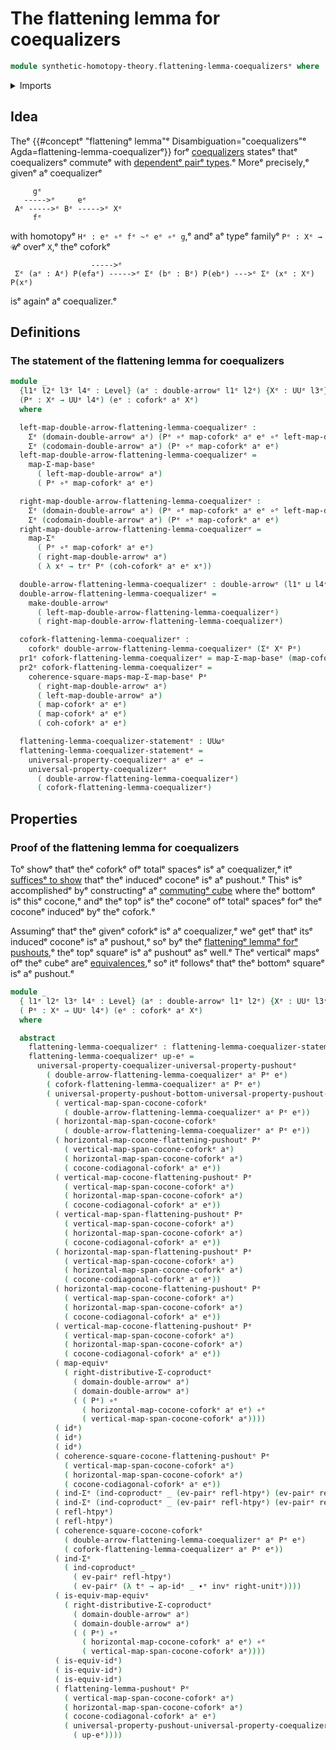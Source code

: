 # The flattening lemma for coequalizers

```agda
module synthetic-homotopy-theory.flattening-lemma-coequalizersᵉ where
```

<details><summary>Imports</summary>

```agda
open import foundation.action-on-identifications-functionsᵉ
open import foundation.coproduct-typesᵉ
open import foundation.dependent-pair-typesᵉ
open import foundation.double-arrowsᵉ
open import foundation.equivalencesᵉ
open import foundation.function-typesᵉ
open import foundation.functoriality-dependent-pair-typesᵉ
open import foundation.homotopiesᵉ
open import foundation.identity-typesᵉ
open import foundation.transport-along-identificationsᵉ
open import foundation.type-arithmetic-coproduct-typesᵉ
open import foundation.universe-levelsᵉ

open import synthetic-homotopy-theory.coforksᵉ
open import synthetic-homotopy-theory.dependent-universal-property-coequalizersᵉ
open import synthetic-homotopy-theory.flattening-lemma-pushoutsᵉ
open import synthetic-homotopy-theory.universal-property-coequalizersᵉ
open import synthetic-homotopy-theory.universal-property-pushoutsᵉ
```

</details>

## Idea

Theᵉ
{{#conceptᵉ "flatteningᵉ lemma"ᵉ Disambiguation="coequalizers"ᵉ Agda=flattening-lemma-coequalizerᵉ}}
forᵉ [coequalizers](synthetic-homotopy-theory.coequalizers.mdᵉ) statesᵉ thatᵉ
coequalizersᵉ commuteᵉ with
[dependentᵉ pairᵉ types](foundation.dependent-pair-types.md).ᵉ Moreᵉ precisely,ᵉ
givenᵉ aᵉ coequalizerᵉ

```text
     gᵉ
   ----->ᵉ     eᵉ
 Aᵉ ----->ᵉ Bᵉ ----->ᵉ Xᵉ
     fᵉ
```

with homotopyᵉ `Hᵉ : eᵉ ∘ᵉ fᵉ ~ᵉ eᵉ ∘ᵉ g`,ᵉ andᵉ aᵉ typeᵉ familyᵉ `Pᵉ : Xᵉ → 𝓤`ᵉ overᵉ `X`,ᵉ theᵉ
coforkᵉ

```text
                  ----->ᵉ
 Σᵉ (aᵉ : Aᵉ) P(efaᵉ) ----->ᵉ Σᵉ (bᵉ : Bᵉ) P(ebᵉ) --->ᵉ Σᵉ (xᵉ : Xᵉ) P(xᵉ)
```

isᵉ againᵉ aᵉ coequalizer.ᵉ

## Definitions

### The statement of the flattening lemma for coequalizers

```agda
module _
  {l1ᵉ l2ᵉ l3ᵉ l4ᵉ : Level} (aᵉ : double-arrowᵉ l1ᵉ l2ᵉ) {Xᵉ : UUᵉ l3ᵉ}
  (Pᵉ : Xᵉ → UUᵉ l4ᵉ) (eᵉ : coforkᵉ aᵉ Xᵉ)
  where

  left-map-double-arrow-flattening-lemma-coequalizerᵉ :
    Σᵉ (domain-double-arrowᵉ aᵉ) (Pᵉ ∘ᵉ map-coforkᵉ aᵉ eᵉ ∘ᵉ left-map-double-arrowᵉ aᵉ) →
    Σᵉ (codomain-double-arrowᵉ aᵉ) (Pᵉ ∘ᵉ map-coforkᵉ aᵉ eᵉ)
  left-map-double-arrow-flattening-lemma-coequalizerᵉ =
    map-Σ-map-baseᵉ
      ( left-map-double-arrowᵉ aᵉ)
      ( Pᵉ ∘ᵉ map-coforkᵉ aᵉ eᵉ)

  right-map-double-arrow-flattening-lemma-coequalizerᵉ :
    Σᵉ (domain-double-arrowᵉ aᵉ) (Pᵉ ∘ᵉ map-coforkᵉ aᵉ eᵉ ∘ᵉ left-map-double-arrowᵉ aᵉ) →
    Σᵉ (codomain-double-arrowᵉ aᵉ) (Pᵉ ∘ᵉ map-coforkᵉ aᵉ eᵉ)
  right-map-double-arrow-flattening-lemma-coequalizerᵉ =
    map-Σᵉ
      ( Pᵉ ∘ᵉ map-coforkᵉ aᵉ eᵉ)
      ( right-map-double-arrowᵉ aᵉ)
      ( λ xᵉ → trᵉ Pᵉ (coh-coforkᵉ aᵉ eᵉ xᵉ))

  double-arrow-flattening-lemma-coequalizerᵉ : double-arrowᵉ (l1ᵉ ⊔ l4ᵉ) (l2ᵉ ⊔ l4ᵉ)
  double-arrow-flattening-lemma-coequalizerᵉ =
    make-double-arrowᵉ
      ( left-map-double-arrow-flattening-lemma-coequalizerᵉ)
      ( right-map-double-arrow-flattening-lemma-coequalizerᵉ)

  cofork-flattening-lemma-coequalizerᵉ :
    coforkᵉ double-arrow-flattening-lemma-coequalizerᵉ (Σᵉ Xᵉ Pᵉ)
  pr1ᵉ cofork-flattening-lemma-coequalizerᵉ = map-Σ-map-baseᵉ (map-coforkᵉ aᵉ eᵉ) Pᵉ
  pr2ᵉ cofork-flattening-lemma-coequalizerᵉ =
    coherence-square-maps-map-Σ-map-baseᵉ Pᵉ
      ( right-map-double-arrowᵉ aᵉ)
      ( left-map-double-arrowᵉ aᵉ)
      ( map-coforkᵉ aᵉ eᵉ)
      ( map-coforkᵉ aᵉ eᵉ)
      ( coh-coforkᵉ aᵉ eᵉ)

  flattening-lemma-coequalizer-statementᵉ : UUωᵉ
  flattening-lemma-coequalizer-statementᵉ =
    universal-property-coequalizerᵉ aᵉ eᵉ →
    universal-property-coequalizerᵉ
      ( double-arrow-flattening-lemma-coequalizerᵉ)
      ( cofork-flattening-lemma-coequalizerᵉ)
```

## Properties

### Proof of the flattening lemma for coequalizers

Toᵉ showᵉ thatᵉ theᵉ coforkᵉ ofᵉ totalᵉ spacesᵉ isᵉ aᵉ coequalizer,ᵉ itᵉ
[sufficesᵉ to show](synthetic-homotopy-theory.universal-property-coequalizers.mdᵉ)
thatᵉ theᵉ inducedᵉ coconeᵉ isᵉ aᵉ pushout.ᵉ Thisᵉ isᵉ accomplishedᵉ byᵉ constructingᵉ aᵉ
[commutingᵉ cube](foundation.commuting-cubes-of-maps.mdᵉ) where theᵉ bottomᵉ isᵉ thisᵉ
cocone,ᵉ andᵉ theᵉ topᵉ isᵉ theᵉ coconeᵉ ofᵉ totalᵉ spacesᵉ forᵉ theᵉ coconeᵉ inducedᵉ byᵉ theᵉ
cofork.ᵉ

Assumingᵉ thatᵉ theᵉ givenᵉ coforkᵉ isᵉ aᵉ coequalizer,ᵉ weᵉ getᵉ thatᵉ itsᵉ inducedᵉ coconeᵉ
isᵉ aᵉ pushout,ᵉ soᵉ byᵉ theᵉ
[flatteningᵉ lemmaᵉ forᵉ pushouts](synthetic-homotopy-theory.flattening-lemma-pushouts.md),ᵉ
theᵉ topᵉ squareᵉ isᵉ aᵉ pushoutᵉ asᵉ well.ᵉ Theᵉ verticalᵉ mapsᵉ ofᵉ theᵉ cubeᵉ areᵉ
[equivalences](foundation.equivalences.md),ᵉ soᵉ itᵉ followsᵉ thatᵉ theᵉ bottomᵉ squareᵉ
isᵉ aᵉ pushout.ᵉ

```agda
module _
  { l1ᵉ l2ᵉ l3ᵉ l4ᵉ : Level} (aᵉ : double-arrowᵉ l1ᵉ l2ᵉ) {Xᵉ : UUᵉ l3ᵉ}
  ( Pᵉ : Xᵉ → UUᵉ l4ᵉ) (eᵉ : coforkᵉ aᵉ Xᵉ)
  where

  abstract
    flattening-lemma-coequalizerᵉ : flattening-lemma-coequalizer-statementᵉ aᵉ Pᵉ eᵉ
    flattening-lemma-coequalizerᵉ up-eᵉ =
      universal-property-coequalizer-universal-property-pushoutᵉ
        ( double-arrow-flattening-lemma-coequalizerᵉ aᵉ Pᵉ eᵉ)
        ( cofork-flattening-lemma-coequalizerᵉ aᵉ Pᵉ eᵉ)
        ( universal-property-pushout-bottom-universal-property-pushout-top-cube-is-equivᵉ
          ( vertical-map-span-cocone-coforkᵉ
            ( double-arrow-flattening-lemma-coequalizerᵉ aᵉ Pᵉ eᵉ))
          ( horizontal-map-span-cocone-coforkᵉ
            ( double-arrow-flattening-lemma-coequalizerᵉ aᵉ Pᵉ eᵉ))
          ( horizontal-map-cocone-flattening-pushoutᵉ Pᵉ
            ( vertical-map-span-cocone-coforkᵉ aᵉ)
            ( horizontal-map-span-cocone-coforkᵉ aᵉ)
            ( cocone-codiagonal-coforkᵉ aᵉ eᵉ))
          ( vertical-map-cocone-flattening-pushoutᵉ Pᵉ
            ( vertical-map-span-cocone-coforkᵉ aᵉ)
            ( horizontal-map-span-cocone-coforkᵉ aᵉ)
            ( cocone-codiagonal-coforkᵉ aᵉ eᵉ))
          ( vertical-map-span-flattening-pushoutᵉ Pᵉ
            ( vertical-map-span-cocone-coforkᵉ aᵉ)
            ( horizontal-map-span-cocone-coforkᵉ aᵉ)
            ( cocone-codiagonal-coforkᵉ aᵉ eᵉ))
          ( horizontal-map-span-flattening-pushoutᵉ Pᵉ
            ( vertical-map-span-cocone-coforkᵉ aᵉ)
            ( horizontal-map-span-cocone-coforkᵉ aᵉ)
            ( cocone-codiagonal-coforkᵉ aᵉ eᵉ))
          ( horizontal-map-cocone-flattening-pushoutᵉ Pᵉ
            ( vertical-map-span-cocone-coforkᵉ aᵉ)
            ( horizontal-map-span-cocone-coforkᵉ aᵉ)
            ( cocone-codiagonal-coforkᵉ aᵉ eᵉ))
          ( vertical-map-cocone-flattening-pushoutᵉ Pᵉ
            ( vertical-map-span-cocone-coforkᵉ aᵉ)
            ( horizontal-map-span-cocone-coforkᵉ aᵉ)
            ( cocone-codiagonal-coforkᵉ aᵉ eᵉ))
          ( map-equivᵉ
            ( right-distributive-Σ-coproductᵉ
              ( domain-double-arrowᵉ aᵉ)
              ( domain-double-arrowᵉ aᵉ)
              ( ( Pᵉ) ∘ᵉ
                ( horizontal-map-cocone-coforkᵉ aᵉ eᵉ) ∘ᵉ
                ( vertical-map-span-cocone-coforkᵉ aᵉ))))
          ( idᵉ)
          ( idᵉ)
          ( idᵉ)
          ( coherence-square-cocone-flattening-pushoutᵉ Pᵉ
            ( vertical-map-span-cocone-coforkᵉ aᵉ)
            ( horizontal-map-span-cocone-coforkᵉ aᵉ)
            ( cocone-codiagonal-coforkᵉ aᵉ eᵉ))
          ( ind-Σᵉ (ind-coproductᵉ _ (ev-pairᵉ refl-htpyᵉ) (ev-pairᵉ refl-htpyᵉ)))
          ( ind-Σᵉ (ind-coproductᵉ _ (ev-pairᵉ refl-htpyᵉ) (ev-pairᵉ refl-htpyᵉ)))
          ( refl-htpyᵉ)
          ( refl-htpyᵉ)
          ( coherence-square-cocone-coforkᵉ
            ( double-arrow-flattening-lemma-coequalizerᵉ aᵉ Pᵉ eᵉ)
            ( cofork-flattening-lemma-coequalizerᵉ aᵉ Pᵉ eᵉ))
          ( ind-Σᵉ
            ( ind-coproductᵉ _
              ( ev-pairᵉ refl-htpyᵉ)
              ( ev-pairᵉ (λ tᵉ → ap-idᵉ _ ∙ᵉ invᵉ right-unitᵉ))))
          ( is-equiv-map-equivᵉ
            ( right-distributive-Σ-coproductᵉ
              ( domain-double-arrowᵉ aᵉ)
              ( domain-double-arrowᵉ aᵉ)
              ( ( Pᵉ) ∘ᵉ
                ( horizontal-map-cocone-coforkᵉ aᵉ eᵉ) ∘ᵉ
                ( vertical-map-span-cocone-coforkᵉ aᵉ))))
          ( is-equiv-idᵉ)
          ( is-equiv-idᵉ)
          ( is-equiv-idᵉ)
          ( flattening-lemma-pushoutᵉ Pᵉ
            ( vertical-map-span-cocone-coforkᵉ aᵉ)
            ( horizontal-map-span-cocone-coforkᵉ aᵉ)
            ( cocone-codiagonal-coforkᵉ aᵉ eᵉ)
            ( universal-property-pushout-universal-property-coequalizerᵉ aᵉ eᵉ
              ( up-eᵉ))))
```
